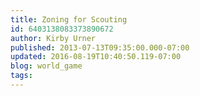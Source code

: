 ```yaml
---
title: Zoning for Scouting
id: 6403138083373890672
author: Kirby Urner
published: 2013-07-13T09:35:00.000-07:00
updated: 2016-08-19T10:40:50.119-07:00
blog: world_game
tags: 
---
```


